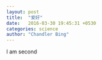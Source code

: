 ```yaml
---
layout: post
title:  "爱好"
date:   2016-03-30 19:45:31 +0530
categories: science
author: "Chandler Bing"
---
```

I am second
